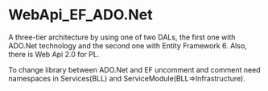 # WebApi_EF_ADO.Net
 A three-tier architecture by using one of two DALs, the first one with ADO.Net technology and the second one with Entity Framework 6. Also, there is Web Api 2.0 for PL.

To change library between ADO.Net and EF uncomment and comment need namespaces in Services(BLL) and ServiceModule(BLL=>Infrastructure).
